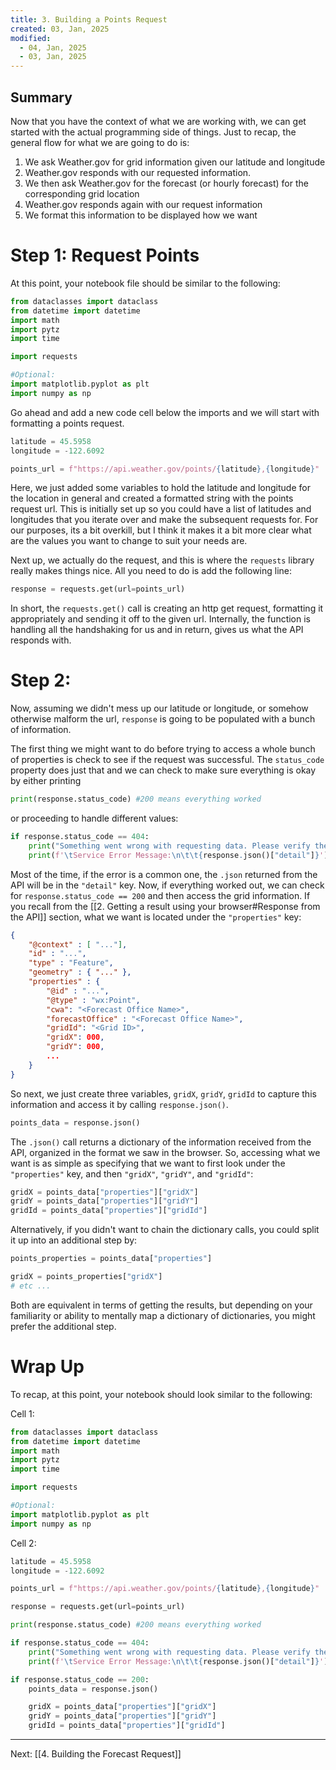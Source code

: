 ```yaml
---
title: 3. Building a Points Request
created: 03, Jan, 2025
modified:
  - 04, Jan, 2025
  - 03, Jan, 2025
---
```


## Summary

Now that you have the context of what we are working with, we can get started with the actual programming side of things. Just to recap, the general flow for what we are going to do is:

1. We ask Weather.gov for grid information given our latitude and longitude
2. Weather.gov responds with our requested information.
3. We then ask Weather.gov for the forecast (or hourly forecast) for the corresponding grid location
4. Weather.gov responds again with our request information
5. We format this information to be displayed how we want

# Step 1: Request Points

At this point, your notebook file should be similar to the following:

```py
from dataclasses import dataclass
from datetime import datetime
import math
import pytz
import time

import requests

#Optional:
import matplotlib.pyplot as plt
import numpy as np
```

Go ahead and add a new code cell below the imports and we will start with formatting a points request.

```py
latitude = 45.5958
longitude = -122.6092

points_url = f"https://api.weather.gov/points/{latitude},{longitude}"
```

Here, we just added some variables to hold the latitude and longitude for the location in general and created a formatted string with the points request url. This is initially set up so you could have a list of latitudes and longitudes that you iterate over and make the subsequent requests for. For our purposes, its a bit overkill, but I think it makes it a bit more clear what are the values you want to change to suit your needs are.

Next up, we actually do the request, and this is where the `requests` library really makes things nice. All you need to do is add the following line:

```py
response = requests.get(url=points_url)
```

In short, the `requests.get()` call is creating an http get request, formatting it appropriately and sending it off to the given url. Internally, the function is handling all the handshaking for us and in return, gives us what the API responds with.

# Step 2: 

Now, assuming we didn't mess up our latitude or longitude, or somehow otherwise malform the url, `response` is going to be populated with a bunch of information.

The first thing we might want to do before trying to access a whole bunch of properties is check to see if the request was successful. The `status_code` property does just that and we can check to make sure everything is okay by either printing 

```py
print(response.status_code) #200 means everything worked
```

or proceeding to handle different values:

```py
if response.status_code == 404:
    print("Something went wrong with requesting data. Please verify the latitude and longitude are correct before retrying.")
    print(f'\tService Error Message:\n\t\t{response.json()["detail"]}')
```

Most of the time, if the error is a common one, the `.json` returned from the API will be in the `"detail"` key.  Now, if everything worked out, we can check for `response.status_code == 200` and then access the grid information. If you recall from the [[2. Getting a result using your browser#Response from the API]] section, what we want is located under the `"properties"` key:

```json
{
	"@context" : [ "..."],
	"id" : "...",
	"type" : "Feature",
	"geometry" : { "..." },
	"properties" : {
		"@id" : "...",
		"@type" : "wx:Point",
		"cwa": "<Forecast Office Name>",
		"forecastOffice" : "<Forecast Office Name>",
		"gridId": "<Grid ID>",
		"gridX": 000,
		"gridY": 000,
		...
	}
}
```

So next, we just create three variables, `gridX`, `gridY`, `gridId` to capture this information and access it by calling `response.json()`.

```py
points_data = response.json()
```

The `.json()` call returns a dictionary of the information received from the API, organized in the format we saw in the browser. So, accessing what we want is as simple as specifying that we want to first look under the `"properties"` key, and then `"gridX"`, `"gridY"`, and `"gridId"`:

```py
gridX = points_data["properties"]["gridX"]
gridY = points_data["properties"]["gridY"]
gridId = points_data["properties"]["gridId"]
```

Alternatively, if you didn't want to chain the dictionary calls, you could split it up into an additional step by:

```py
points_properties = points_data["properties"]

gridX = points_properties["gridX"]
# etc ...
```

Both are equivalent in terms of getting the results, but depending on your familiarity or ability to mentally map a dictionary of dictionaries, you might prefer the additional step. 

# Wrap Up

To recap, at this point, your notebook should look similar to the following:

Cell 1:
```py
from dataclasses import dataclass
from datetime import datetime
import math
import pytz
import time

import requests

#Optional:
import matplotlib.pyplot as plt
import numpy as np
```

Cell 2:
```py
latitude = 45.5958
longitude = -122.6092

points_url = f"https://api.weather.gov/points/{latitude},{longitude}"

response = requests.get(url=points_url)

print(response.status_code) #200 means everything worked

if response.status_code == 404:
	print("Something went wrong with requesting data. Please verify the latitude and longitude are correct before retrying.")
	print(f'\tService Error Message:\n\t\t{response.json()["detail"]}')

if response.status_code == 200:
	points_data = response.json()

	gridX = points_data["properties"]["gridX"]
	gridY = points_data["properties"]["gridY"]
	gridId = points_data["properties"]["gridId"]
```

---

Next: [[4. Building the Forecast Request]]